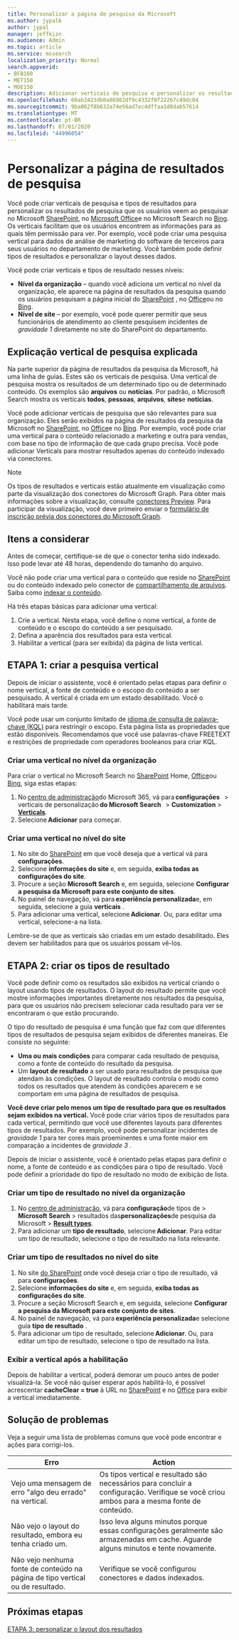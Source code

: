 ```yaml
---
title: Personalizar a página de pesquisa da Microsoft
ms.author: jypal6
author: jypal
manager: jeffkizn
ms.audience: Admin
ms.topic: article
ms.service: mssearch
localization_priority: Normal
search.appverid:
- BFB160
- MET150
- MOE150
description: Adicionar verticais de pesquisa e personalizar os resultados da pesquisa
ms.openlocfilehash: 60ab3423db0a86982df9c4332f0f22267c49dc04
ms.sourcegitcommit: 9ba062f8b632a74e56ad7ec4dffaa1d8dab57614
ms.translationtype: MT
ms.contentlocale: pt-BR
ms.lasthandoff: 07/01/2020
ms.locfileid: "44996054"
---
```

# <a name="customize-the-search-results-page"></a>Personalizar a página de resultados de pesquisa

Você pode criar verticais de pesquisa e tipos de resultados para personalizar os resultados de pesquisa que os usuários veem ao pesquisar no Microsoft [SharePoint](https://sharepoint.com/), no [Microsoft Office](https://office.com)e no Microsoft Search no [Bing](https://bing.com). Os verticais facilitam que os usuários encontrem as informações para as quais têm permissão para ver. Por exemplo, você pode criar uma pesquisa vertical para dados de análise de marketing do software de terceiros para seus usuários no departamento de marketing. Você também pode definir tipos de resultados e personalizar o layout desses dados.  

Você pode criar verticais e tipos de resultado nesses níveis:

- **Nível da organização** – quando você adiciona um vertical no nível da organização, ele aparece na página de resultados da pesquisa quando os usuários pesquisam a página inicial do [SharePoint](https://sharepoint.com/) , no [Office](https://office.com)ou no [Bing](https://bing.com).
- **Nível de site** – por exemplo, você pode querer permitir que seus funcionários de atendimento ao cliente pesquisem incidentes de *gravidade 1* diretamente no site do SharePoint do departamento.

## <a name="search-verticals-explained"></a>Explicação vertical de pesquisa explicada

Na parte superior da página de resultados da pesquisa da Microsoft, há uma linha de guias. Estes são os verticais de pesquisa. Uma vertical de pesquisa mostra os resultados de um determinado tipo ou de determinado conteúdo. Os exemplos são **arquivos** ou **notícias**. Por padrão, o Microsoft Search mostra os verticais **todos**, **pessoas**, **arquivos**, **sites**e **notícias**.  

Você pode adicionar verticais de pesquisa que são relevantes para sua organização. Eles serão exibidos na página de resultados da pesquisa da Microsoft no [SharePoint](https://sharepoint.com/), no [Office](https://Office.com)e no [Bing](https://bing.com). Por exemplo, você pode criar uma vertical para o conteúdo relacionado a marketing e outra para vendas, com base no tipo de informação de que cada grupo precisa. Você pode adicionar Verticals para mostrar resultados apenas do conteúdo indexado via conectores.  

>[!NOTE]
> Os tipos de resultados e verticais estão atualmente em visualização como parte da visualização dos conectores do Microsoft Graph. Para obter mais informações sobre a visualização, consulte [conectores Preview](connectors-preview.md). Para participar da visualização, você deve primeiro enviar o [formulário de inscrição prévia dos conectores do Microsoft Graph](https://forms.office.com/Pages/ResponsePage.aspx?id=v4j5cvGGr0GRqy180BHbRxWYgu82J_RFnMMATAS6_chUNVYwNU1CMDNZUDBSSDZKWVo2RDJDRjRLQi4u).

## <a name="things-to-consider"></a>Itens a considerar

Antes de começar, certifique-se de que o conector tenha sido indexado. Isso pode levar até 48 horas, dependendo do tamanho do arquivo.

Você não pode criar uma vertical para o conteúdo que reside no [SharePoint](https://sharepoint.com/) ou do conteúdo indexado pelo conector de [compartilhamento de arquivos](file-share-connector.md). Saiba como [indexar o conteúdo](configure-connector.md).

Há três etapas básicas para adicionar uma vertical:

1. Crie a vertical. Nesta etapa, você define o nome vertical, a fonte de conteúdo e o escopo do conteúdo a ser pesquisado.
2. Defina a aparência dos resultados para esta vertical.  
3. Habilitar a vertical (para ser exibida) da página de lista vertical.

## <a name="step-1-create-the-search-vertical"></a>ETAPA 1: criar a pesquisa vertical

Depois de iniciar o assistente, você é orientado pelas etapas para definir o nome vertical, a fonte de conteúdo e o escopo do conteúdo a ser pesquisado. A vertical é criada em um estado desabilitado. Você o habilitará mais tarde.

Você pode usar um conjunto limitado de [idioma de consulta de palavra-chave (KQL)](https://docs.microsoft.com/sharepoint/dev/general-development/keyword-query-language-kql-syntax-reference) para restringir o escopo. Esta página lista as propriedades que estão disponíveis. Recomendamos que você use palavras-chave FREETEXT e restrições de propriedade com operadores booleanos para criar KQL.

### <a name="create-a-vertical-at-the-organization-level"></a>Criar uma vertical no nível da organização

Para criar o vertical no Microsoft Search no [SharePoint](https://sharepoint.com/) Home, [Office](https://office.com)ou [Bing](https://bing.com), siga estas etapas:

1. No [centro de administração](https://admin.microsoft.com)do Microsoft 365, vá para **configurações**   > verticais de personalização **do Microsoft Search**   >  **Customization**  >  [**Verticals**](https://admin.microsoft.com/Adminportal/Home#/MicrosoftSearch/verticals).
1. Selecione **Adicionar** para começar.  

### <a name="create-a-vertical-at-the-site-level"></a>Criar uma vertical no nível do site

1. No site do [SharePoint](https://sharepoint.com/) em que você deseja que a vertical vá para **configurações**.
1. Selecione **informações do site** e, em seguida, **exiba todas as configurações do site**.
1. Procure a seção **Microsoft Search** e, em seguida, selecione **Configurar a pesquisa da Microsoft para este conjunto de sites**.
1. No painel de navegação, vá para **experiência personalizada**e, em seguida, selecione a guia **verticais** .
1. Para adicionar uma vertical, selecione **Adicionar**.
  Ou, para editar uma vertical, selecione-a na lista.

Lembre-se de que as verticais são criadas em um estado desabilitado. Eles devem ser habilitados para que os usuários possam vê-los.

## <a name="step-2-create-the-result-types"></a>ETAPA 2: criar os tipos de resultado

Você pode definir como os resultados são exibidos na vertical criando o layout usando tipos de resultados. O layout do resultado permite que você mostre informações importantes diretamente nos resultados da pesquisa, para que os usuários não precisem selecionar cada resultado para ver se encontraram o que estão procurando.

O tipo do resultado de pesquisa é uma função que faz com que diferentes tipos de resultados de pesquisa sejam exibidos de diferentes maneiras. Ele consiste no seguinte:

- **Uma ou mais condições** para comparar cada resultado de pesquisa, como a fonte de conteúdo do resultado da pesquisa.  
- Um **layout de resultado** a ser usado para resultados de pesquisa que atendam às condições. O layout de resultado controla o modo como todos os resultados que atendem às condições aparecem e se comportam em uma página de resultados de pesquisa.

**Você deve criar pelo menos um tipo de resultado para que os resultados sejam exibidos na vertical.** Você pode criar vários tipos de resultados para cada vertical, permitindo que você use diferentes layouts para diferentes tipos de resultados. Por exemplo, você pode personalizar incidentes de *gravidade 1* para ter cores mais proeminentes e uma fonte maior em comparação a incidentes de *gravidade 3* .

Depois de iniciar o assistente, você é orientado pelas etapas para definir o nome, a fonte de conteúdo e as condições para o tipo de resultado. Você pode definir a prioridade do tipo de resultado no modo de exibição de lista.
  
### <a name="create-a-result-type-at-the-organization-level"></a>Criar um tipo de resultado no nível da organização

1. No [centro de administração](https://admin.microsoft.com), vá para **configuração**de tipos de  >  **Microsoft Search**  >  resultados das**personalizações**de pesquisa da Microsoft  >  [**Result types**](https://admin.microsoft.com/Adminportal/Home#/MicrosoftSearch/resulttypes).
1. Para adicionar um **tipo de resultado**, selecione **Adicionar**. Para editar um tipo de resultado, selecione o tipo de resultado na lista relevante.

### <a name="create-a-results-type-at-the-site-level"></a>Criar um tipo de resultados no nível do site

1. No site [do SharePoint](https://sharepoint.com/) onde você deseja criar o tipo de resultado, vá para **configurações**.
1. Selecione **informações do site** e, em seguida, **exiba todas as configurações do site**.
1. Procure a seção Microsoft Search e, em seguida, selecione **Configurar a pesquisa da Microsoft para este conjunto de sites**.
1. No painel de navegação, vá para **experiência personalizada**e selecione guia **tipo de resultado** .
2. Para adicionar um tipo de resultado, selecione **Adicionar**.  Ou, para editar um tipo de resultado, selecione o tipo de resultado na lista.

### <a name="view-the-vertical-after-its-enabled"></a>Exibir a vertical após a habilitação

Depois de habilitar a vertical, poderá demorar um pouco antes de poder visualizá-la. Se você não quiser esperar após habilitá-lo, é possível acrescentar **cacheClear = true** à URL no [SharePoint](https://sharepoint.com/) e no [Office](https://office.com) para exibir a vertical imediatamente.

## <a name="troubleshooting"></a>Solução de problemas

Veja a seguir uma lista de problemas comuns que você pode encontrar e ações para corrigi-los.

|Erro  |Action  |
|---------|---------|
| Vejo uma mensagem de erro "algo deu errado" na vertical. | Os tipos vertical e resultado são necessários para concluir a configuração. Verifique se você criou ambos para a mesma fonte de conteúdo. |
| Não vejo o layout do resultado, embora eu tenha criado um. | Isso leva alguns minutos porque essas configurações geralmente são armazenadas em cache. Aguarde alguns minutos e tente novamente.        |
| Não vejo nenhuma fonte de conteúdo na página de tipo vertical ou de resultado. | Verifique se você configurou conectores e dados indexados.   |

## <a name="next-steps"></a>Próximas etapas

[ETAPA 3: personalizar o layout dos resultados](customize-results-layout.md)
